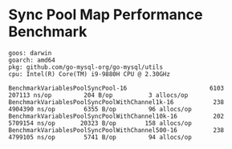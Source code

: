 # Sync Pool Map Performance Benchmark
    goos: darwin
    goarch: amd64
    pkg: github.com/go-mysql-org/go-mysql/utils
    cpu: Intel(R) Core(TM) i9-9880H CPU @ 2.30GHz

    BenchmarkVariablesPoolSyncPool-16                	    6103	    207113 ns/op	     204 B/op	       3 allocs/op
    BenchmarkVariablesPoolSyncPoolWithChannel1k-16    	     238	   4904390 ns/op	    6355 B/op	      96 allocs/op
    BenchmarkVariablesPoolSyncPoolWithChannel10k-16    	     202	   5709154 ns/op	   20323 B/op	     158 allocs/op
    BenchmarkVariablesPoolSyncPoolWithChannel500-16    	     238	   4799105 ns/op	    5741 B/op	      94 allocs/op